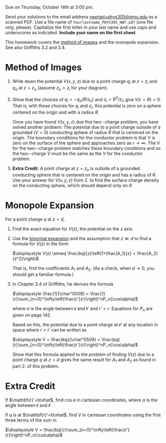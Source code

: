 Due on Thursday, October 14th at 3:00 pm.

Send your solutions to the email address rweigel+phys305@gmu.edu as a scanned PDF. Use a file name of `Yourlastname_PHYS305_HW7.pdf` (one file only, please). Capitalize the first letter in your last name and use caps and underscores as indicated. **Include your name on the first sheet**.

This homework covers the [method of images](method_of_images.html) and the monopole expansion. See also Griffiths 3.2 and 3.4.

# Method of Images

1. Write down the potential $V(x,y,z)$ due to a point charge $q_i$ at $z=z_i$ and $q_o$ at $z=z_o$ (assume $z_o \gt z_i$ for your diagram).

2. Show that the choices of $q_i=-q_o(R/z_o)$ and $z_i=R^2/z_o$ give $V(r=R)=0$. That is, with these choices for $q_i$ and $z_i$, this potential is zero on a sphere centered on the origin and with a radius $R$.

    Once you have found $V(x,y,z)$ due this two--charge problem, you have solved another problem: The potential due to a point charge outside of a grounded ($V=0$) conducting sphere of radius $R$ that is centered on the origin. The boundary conditions for the conductor problem is that $V$ is zero on the surface of the sphere and approaches zero as $r\rightarrow \infty$. The $V$ for the two--charge problem matches these boundary conditions and so the two--charge $V$ must be the same as the $V$ for the conductor problem.

3. **Extra Credit**: A point charge at $z=z_o$ is outside of a grounded conducting sphere that is centered on the origin and has a radius of $R$. Use your answer for $V(x,y,z)$ from 2. to find the surface charge density on the conducting sphere, which should depend only on $\theta$.

# Monopole Expansion

For a point charge $q$ at $z=d$,

1. Find the exact equation for $V(z)$, the potential on the $z$ axis.
2. Use the [binomial expansion](binomial_expansion.html) and the assumption that $z\gg d$ to find a formula for $V(z)$ in the form

   $\displaystyle V(z) \simeq \frac{kq}{z}\left(1+\frac{A_1}{z} + \frac{A_2}{z^2}\right)$
   
   That is, find the coefficients $A_1$ and $A_2$. (As a check, when $d\rightarrow 0$, you should get a familiar formula.)
3. In Chapter 3.4 of Griffiths, he derives the formula

   $\displaystyle \frac{1}{\char"0509} = \frac{1}{r}\sum_{n=0}^\infty\left(\frac{r'}{r}\right)^nP_n(\cos\alpha)$

   where $\alpha$ is the angle between $\mathbf{r}$ and $\mathbf{r}'$ and $r'\lt r$. Equations for $P_n$ are given on page 142.

   Based on this, the potential due to a point charge at $\mathbf{r}'$ at any location in space where $r\gt r'$ can be written as
   
   $\displaystyle V = \frac{kq}{\char"0509} = \frac{kq}{r}\sum_{n=0}^\infty\left(\frac{r'}{r}\right)^nP_n(\cos\alpha)$
   
   Show that this formula applied to the problem of finding $V(z)$ due to a point charge $q$ at $z=d$ gives the same result for $A_1$ and $A_2$ as found in part 2. of this problem.

# Extra Credit

If $\mathbf{r}'=b\xhat$, find $\cos\alpha$ in cartesian coordinates, where $\alpha$ is the angle between $\mathbf{r}$ and $\mathbf{r}'$.

If $q$ is at $\mathbf{r}'=b\xhat$, find $V$ in cartesian coordinates using the first three terms of the sum in

   $\displaystyle V = \frac{kq}{r}\sum_{n=0}^\infty\left(\frac{r'}{r}\right)^nP_n(\cos\alpha)$


   